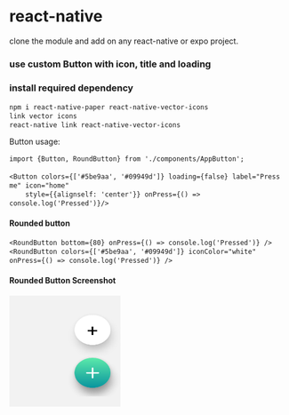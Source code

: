 # react-native

clone the module and add on any react-native or expo project. 
### use custom Button with icon, title and loading

### install required dependency
```
npm i react-native-paper react-native-vector-icons
link vector icons
react-native link react-native-vector-icons
```
Button usage:
```
import {Button, RoundButton} from './components/AppButton';

<Button colors={['#5be9aa', '#09949d']} loading={false} label="Press me" icon="home"
    style={{alignself: 'center'}} onPress={() => console.log('Pressed')}/>
```
#### Rounded button
```
<RoundButton bottom={80} onPress={() => console.log('Pressed')} />
<RoundButton colors={['#5be9aa', '#09949d']} iconColor="white" onPress={() => console.log('Pressed')} />
```

#### Rounded Button Screenshot
<div display="inline-block">
  <img src="/screenshots/rounded_button.png" width="200" height="200" />
</div>



